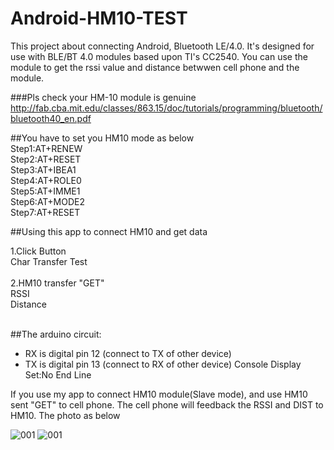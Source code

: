 # Android-HM10-TEST<br/>

This project about connecting Android, Bluetooth LE/4.0. It's designed for use with BLE/BT 4.0 modules based upon TI's CC2540. You can use the module to get the rssi value and distance betwwen cell phone and the module. 

###Pls check your HM-10 module is genuine
http://fab.cba.mit.edu/classes/863.15/doc/tutorials/programming/bluetooth/bluetooth40_en.pdf



##You have to set you HM10 mode as below<br/>
Step1:AT+RENEW<br/>
Step2:AT+RESET<br/>
Step3:AT+IBEA1<br/>
Step4:AT+ROLE0<br/>
Step5:AT+IMME1<br/>
Step6:AT+MODE2<br/>
Step7:AT+RESET<br/>

##Using this app to connect HM10 and get data<br/>

1.Click Button<br/>
Char Transfer Test<br/><br/>
2.HM10 transfer "GET" <br/>
RSSI<br/>
Distance<br/><br/>

##The arduino circuit:
 * RX is digital pin 12 (connect to TX of other device)
 * TX is digital pin 13 (connect to RX of other device)
 Console Display Set:No End Line

If you use my app to connect HM10 module(Slave mode), and use HM10 sent "GET" to cell phone.
The cell phone will feedback the RSSI and DIST to HM10. The photo as below
 
![001](https://cloud.githubusercontent.com/assets/20264622/20243272/0459fcd2-a98c-11e6-948b-7d5665f71ef2.png)
![001](https://cloud.githubusercontent.com/assets/20264622/20243184/8d724b6e-a987-11e6-92c9-d0141fe753d1.png)




